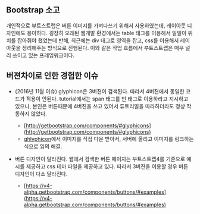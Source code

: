 ## Bootstrap 소고
개인적으로 부트스트랩은 버튼 이미지를 가져다쓰기 위해서 사용하였는데,
레이아웃 디자인에도 용이하다.
굉장히 오래된 웹개발 환경에서는 table 태그를 이용해서 일일이 위치를 잡아줘야 했었는데 반해, 최근에는 div 태그로 영역을 잡고, css를 이용해서 레이아웃을 정리해주는 방식으로 진행된다. 이와 같은 작업 흐름에서 부트스트랩은 매우 널리 쓰이고 있는 프레임워크이다.


## 버젼차이로 인한 경험한 이슈
- (2016년 11월 이슈) glyphicon은 3버젼이 검색된다. 따라서 4버젼에서 동일한 코드가 적용이 안된다. tutorial에서는 span 태그를 빈 태그로 이용하라고 지시하고 있으나, 본인은 버튼때문에 4버젼을 쓰고 있어서 튜토리얼을 따라하더라도 정상 작동하지 않았다.
  - [http://getbootstrap.com/components/#glyphicons](http://getbootstrap.com/components/#glyphicons)
  - [ghlyphicon](http://glyphicons.com/)에서 이미지를 직접 다운 받아서, 서버에 올리고 이미지를 링크하는 식으로 임의 해결.

- 버튼 디자인이 달라진다. 웹에서 검색한 버튼 페이지는 부트스트랩4를 기준으로 예시를 제공하고 css 테마 파일을 제공하고 있다. 따라서 3버젼을 이용할 경우 버튼 디자인이 다소 달라진다.
  - [https://v4-alpha.getbootstrap.com/components/buttons/#examples](https://v4-alpha.getbootstrap.com/components/buttons/#examples)
